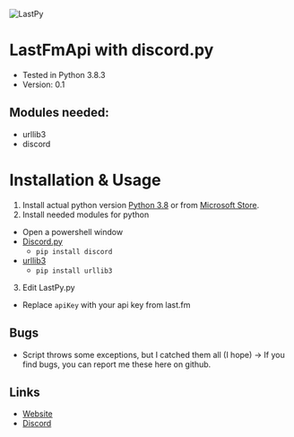 ![LastPy](https://cdn.discordapp.com/attachments/902597633003098112/908455346975150130/New_Project_-_2021-11-11T213645.673.png)
# LastFmApi with discord.py

- Tested in Python 3.8.3
- Version: 0.1

## Modules needed:
- urllib3
- discord

# Installation & Usage
1. Install actual python version [Python 3.8](https://www.python.org/downloads/) or from [Microsoft Store](https://www.microsoft.com/de-de/p/python-38/9mssztt1n39l).
2. Install needed modules for python
- Open a powershell window
- [Discord.py](https://pypi.org/project/discord/)
  - `pip install discord`
- [urllib3](https://pypi.org/project/urllib3/)
  - `pip install urllib3`
3. Edit LastPy.py
- Replace `apiKey` with your api key from last.fm

## Bugs
- Script throws some exceptions, but I catched them all (I hope)
-> If you find bugs, you can report me these here on github.

## Links
- [Website](https://tori.website)
- [Discord](https://discord.com/users/482117898500964353)

